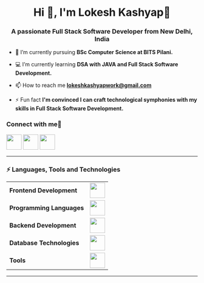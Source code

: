 <!--If you like this, please star this GitHub repo to show your support.-->
<h1 align="center">Hi 👋, I'm Lokesh Kashyap🙂</h1>
<h3 align="center">A passionate Full Stack Software Developer from New Delhi, India</h3>
 
- 📝 I’m currently pursuing **BSc Computer Science at BITS Pilani.**

- 💻 I’m currently learning **DSA with JAVA and Full Stack Software Development.**
  
- 📫 How to reach me **lokeshkashyapwork@gmail.com**

- ⚡ Fun fact **I'm convinced I can craft technological symphonies with my skills in Full Stack Software Development.**


<h3 align="left">Connect with me🚀</h3>

<a href = "https://linkedin.com/in/lokeshkashyap22"><img src = "https://skillicons.dev/icons?i=linkedin&theme=dark" height = 40 ></a>
<a href = "https://twitter.com/lokeshkashyap22"><img src = "https://skillicons.dev/icons?i=twitter&theme=dark" height = 40></a>
<a href="mailto:lokeshkashyapwork@gmail.com"><img src = "https://skillicons.dev/icons?i=gmail&theme=dark" height = 40 ></a>



<hr>
<h3>⚡ Languages, Tools and Technologies</h3></summary>
<table>
<tr>
	<td><strong>Frontend Development</strong></td>
	<td><img height=40 src = "https://skillicons.dev/icons?i=html,css,react,tailwind,vite,nextjs" ></td>
</tr>
<tr>
	<td><strong>Programming Languages</strong></td>
	<td><img height=40 src = "https://skillicons.dev/icons?i=java,cpp,js,ts&theme=dark"></td>
</tr>

<tr>
	<td><strong>Backend Development</strong></td>
	<td><img height=40 src = "https://skillicons.dev/icons?i=nodejs,express,graphql,postman,docker,kubernetes &theme=dark"></td>
</tr>
<tr>
	<td><strong>Database Technologies</strong></td>
	<td><img height=40 src = "https://skillicons.dev/icons?i=mysql,postgresql,mongodb&theme=dark"></td>
</tr>

<tr>
	<td><strong>Tools</strong></td>
	<td><img height=40 src = "https://skillicons.dev/icons?i=git,github,vscode,bash,ubuntu,linux&theme=dark"></td>
</tr>
</table>
<hr>




<!--
**lokeshkashyap22/Lokeshkashyap22** is a ✨ _special_ ✨ repository because its `README.md` (this file) appears on your GitHub profile.


-->
